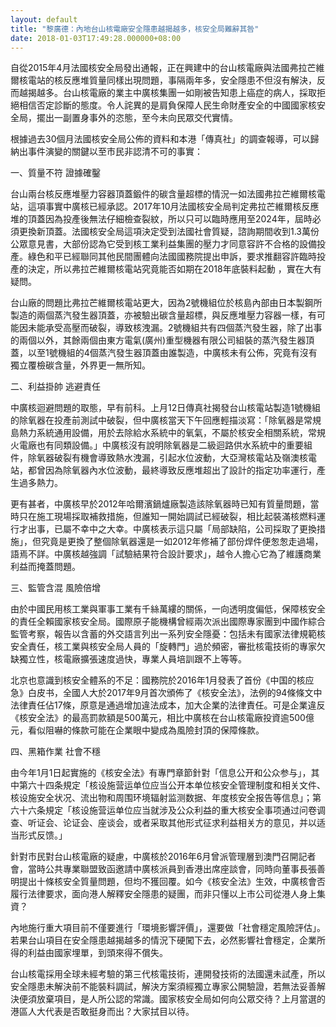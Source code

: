 ```yaml
---
layout: default
title: "黎廣德：內地台山核電廠安全隱患越揭越多，核安全局難辭其咎"
date: 2018-01-03T17:49:28.000000+08:00
---
```


自從2015年4月法國核安全局發出通報，正在興建中的台山核電廠與法國弗拉芒維爾核電站的核反應堆質量同樣出現問題，事隔兩年多，安全隱患不但沒有解決，反而越揭越多。台山核電廠的業主中廣核集團一如剛被告知患上癌症的病人，採取拒絕相信否定診斷的態度。令人詫異的是肩負保障人民生命財產安全的中國國家核安全局，擺出一副置身事外的恣態，至今未向民眾交代實情。

根據過去30個月法國核安全局公佈的資料和本港「傳真社」的調查報導，可以歸納出事件演變的關鍵以至市民非認清不可的事實：

一、質量不符 證據確鑿

台山兩台核反應堆壓力容器頂蓋鍛件的碳含量超標的情況一如法國弗拉芒維爾核電站，這項事實中廣核已經承認。2017年10月法國核安全局判定弗拉芒維爾核反應堆的頂蓋因為投產後無法仔細檢查裂紋，所以只可以臨時應用至2024年，屆時必須更換新頂蓋。法國核安全局這項決定受到法國社會質疑，諮詢期間收到1.3萬份公眾意見書，大部份認為它受到核工業利益集團的壓力才同意容許不合格的設備投產。綠色和平已經聯同其他民間團體向法國國務院提出申訴，要求推翻容許臨時投產的決定，所以弗拉芒維爾核電站究竟能否如期在2018年底裝料起動 ，實在大有疑問。

台山廠的問題比弗拉芒維爾核電站更大，因為2號機組位於核島內部由日本製鋼所製造的兩個蒸汽發生器頂蓋，亦被驗出碳含量超標，與反應堆壓力容器一樣，有可能因未能承受高壓而破裂，導致核洩漏。2號機組共有四個蒸汽發生器，除了出事的兩個以外，其餘兩個由東方電氣(廣州)重型機器有限公司組裝的蒸汽發生器頂蓋，以至1號機組的4個蒸汽發生器頂蓋由誰製造，中廣核未有公佈，究竟有沒有獨立覆檢碳含量，外界更一無所知。

二、利益掛帥 逃避責任

中廣核迴避問題的取態，早有前科。上月12日傳真社揭發台山核電站製造1號機組的除氧器在投產前測試中破裂，但中廣核當天下午回應輕描淡寫：「除氧器是常規島熱力系統通用設備，用於去除給水系統中的氧氣，不屬於核安全相關系統，常規火電廠也有同類設備。」中廣核沒有說明除氧器是二級迴路供水系統中的重要組件，除氧器破裂有機會導致熱水洩漏，引起水位波動，大亞灣核電站及嶺澳核電站，都曾因為除氧器內水位波動，最終導致反應堆超出了設計的指定功率運行，產生過多熱力。

更有甚者，中廣核早於2012年哈爾濱鍋爐廠製造該除氧器時已知有質量問題，當時只在施工現場採取補救措施，但誰知一開始調試已經破裂，相比起裝滿核燃料運行才出事，已屬不幸中之大幸。中廣核表示這只屬「局部缺陷，公司採取了更換措施」，但究竟是更換了整個除氧器還是一如2012年修補了部份焊件便怱怱走過場，語焉不詳。中廣核越強調「試驗結果符合設計要求」，越令人擔心它為了維護商業利益而掩蓋問題。

三、監管含混 風險倍增

由於中國民用核工業與軍事工業有千絲萬縷的關係，一向透明度偏低，保障核安全的責任全賴國家核安全局。國際原子能機構曾經兩次派出國際專家團到中國作綜合監管考察，報告以含蓄的外交語言列出一系列安全隱憂：包括未有國家法律規範核安全責任，核工業與核安全局人員的「旋轉門」過於頻密，審批核電技術的專家欠缺獨立性，核電廠擴張速度過快，專業人員培訓跟不上等等。

北京也意識到核安全體系的不足：國務院於2016年1月發表了首份《中国的核应急》白皮书，全國人大於2017年9月首次頒佈了《核安全法》，法例的94條條文中法律責任佔17條，原意是通過增加違法成本，加大企業的法律責任。可是企業違反《核安全法》的最高罰款額是500萬元，相比中廣核在台山核電廠投資逾500億元，看似阻嚇的條款可能在企業眼中變成為風險封頂的保障條款。

四、黑箱作業 社會不穩

由今年1月1日起實施的《核安全法》有專門章節針對「信息公开和公众参与」，其中第六十四条規定「核设施营运单位应当公开本单位核安全管理制度和相关文件、核设施安全状况、流出物和周围环境辐射监测数据、年度核安全报告等信息」；第六十六条規定「核设施营运单位应当就涉及公众利益的重大核安全事项通过问卷调查、听证会、论证会、座谈会，或者采取其他形式征求利益相关方的意见，并以适当形式反馈。」

針對市民對台山核電廠的疑慮，中廣核於2016年6月曾派管理層到澳門召開記者會，當時公共專業聯盟致函邀請中廣核派員到香港出席座談會，同時向董事長張善明提出十條核安全質量問題，但均不獲回覆。如今《核安全法》生效，中廣核會否履行法律要求，面向港人解釋安全隱患的疑團，而非只懂以上市公司從港人身上集資？

內地施行重大項目前不僅要進行「環境影響評價」，還要做「社會穩定風險評估」。若果台山項目在安全隱患越揭越多的情況下硬闖下去，必然影響社會穩定，企業所得的利益由國家埋單，到頭來得不償失。

台山核電採用全球未經考驗的第三代核電技術，連開發技術的法國還未試產，所以安全隱患未解決前不能裝料調試，解決方案須經獨立專家公開驗證，若無法妥善解決便須放棄項目，是人所公認的常識。國家核安全局如何向公眾交待？上月當選的港區人大代表是否敢挺身而出？大家拭目以待。

